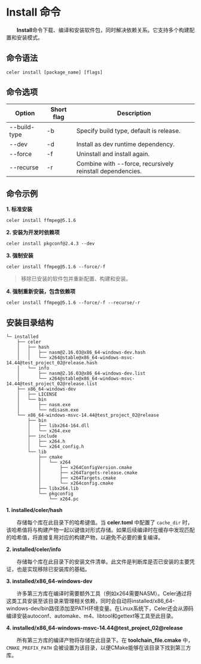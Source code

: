 # Install 命令

&emsp;&emsp;**Install**命令下载、编译和安装软件包，同时解决依赖关系。它支持多个构建配置和安装模式。

## 命令语法

```shell
celer install [package_name] [flags]  
```

## 命令选项

| Option	        | Short flag | Description                                              |
| ----------------- | ---------- | ---------------------------------------------------------|
| --build-type	    | -b	     | Specify build type, default is release.                  |
| --dev             | -d         | Install as dev runtime dependency.                       |
| --force	        | -f	     | Uninstall and install again.                             |
| --recurse	        | -r	     | Combine with --force, recursively reinstall dependencies.|

## 命令示例

**1. 标准安装**

```shell
celer install ffmpeg@5.1.6
```

**2. 安装为开发时依赖项**

```shell
celer install pkgconf@2.4.3 --dev  
```

**3. 强制安装**

```shell
celer install ffmpeg@5.1.6 --force/-f
```
>移除已安装的软件包并重新配置、构建和安装。

**4. 强制重新安装，包含依赖项**

```shell
celer install ffmpeg@5.1.6 --force/-f --recurse/-r
```

## 安装目录结构

```
└─ installed
    ├── celer
    │   ├── hash
    │   │   ├── nasm@2.16.03@x86_64-windows-dev.hash
    │   │   └── x264@stable@x86_64-windows-msvc-14.44@test_project_02@release.hash
    │   └── info
    │       ├── nasm@2.16.03@x86_64-windows-dev.list
    │       └── x264@stable@x86_64-windows-msvc-14.44@test_project_02@release.list
    ├── x86_64-windows-dev
    │   ├── LICENSE
    │   └── bin
    │       ├── nasm.exe
    │       └── ndisasm.exe
    └── x86_64-windows-msvc-14.44@test_project_02@release
        ├── bin
        │   ├── libx264-164.dll
        │   └── x264.exe
        ├── include
        │   ├── x264.h
        │   └── x264_config.h
        └── lib
            ├── cmake
            │   └── x264
            │       ├── x264ConfigVersion.cmake
            │       ├── x264Targets-release.cmake
            │       ├── x264Targets.cmake
            │       └── x264config.cmake
            ├── libx264.lib
            └── pkgconfig
                └── x264.pc
```

**1. installed/celer/hash**  

&emsp;&emsp;存储每个库在此目录下的哈希键值。当 **celer.toml** 中配置了 `cache_dir` 时，该哈希值将与构建产物一起以键值对形式存储。如果后续编译时在缓存中发现匹配的哈希值，将直接复用对应的构建产物，以避免不必要的重复编译。 

**2. installed/celer/info** 

&emsp;&emsp;存储每个库在此目录下的安装文件清单。此文件是判断库是否已安装的主要凭证，也是实现移除已安装库的基础。  

**3. installed/x86_64-windows-dev** 

&emsp;&emsp;许多第三方库在编译时需要额外工具（例如x264需要NASM）。Celer通过将这类工具安装至该目录来管理相关依赖，同时会自动将installed/x86_64-windows-dev/bin路径添加至PATH环境变量。在Linux系统下，Celer还会从源码编译安装autoconf、automake、m4、libtool和gettext等工具至此目录。

**4. installed/x86_64-windows-msvc-14.44@test_project_02@release** 

&emsp;&emsp;所有第三方库的编译产物将存储在此目录下。在 **toolchain_file.cmake** 中，`CMAKE_PREFIX_PATH` 会被设置为该目录，以便CMake能够在该目录下找到第三方库。
